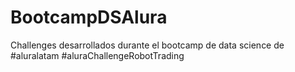 # BootcampDSAlura
Challenges desarrollados durante el bootcamp de data science de #aluralatam #aluraChallengeRobotTrading
